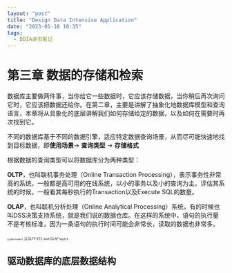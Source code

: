 ```yaml
---
layout: "post"
title: "Design Data Intensive Application"
date: "2023-01-18 10:35"
tags:
  - DDIA读书笔记
---
```


# 第三章 数据的存储和检索

数据库主要做两件事，当你给它一些数据时，它应该存储数据，当你稍后再次询问它时，它应该把数据还给你。在第二章，主要是讲解了抽象化地数据库模型和查询语言，本章将从具象化的底层讲解我们如何存储给定的数据，以及如何在需要时再次找到它。

不同的数据库基于不同的数据引擎，适应特定数据查询场景，从而尽可能快速地找到目标数据，即**使用场景**→ **查询类型** → **存储格式**

根据数据的查询类型可以将数据库分为两种类型：

**OLTP**，也叫联机事务处理（Online Transaction Processing），表示事务性非常高的系统，一般都是高可用的在线系统，以小的事务以及小的查询为主，评估其系统的时候，一般看其每秒执行的Transaction以及Execute SQL的数量。

**OLAP**，也叫联机分析处理（Online Analytical Processing）系统，有的时候也叫DSS决策支持系统，就是我们说的数据仓库。在这样的系统中，语句的执行量不是考核标准，因为一条语句的执行时间可能会非常长，读取的数据也非常多。

<img src="/Users/daniel/Project/danie10ne.github.io/_posts/DDIA/ddia-chapter3.png" alt="ddia-chapter3" style="zoom: 33%;" />

<img src="/Users/daniel/Project/danie10ne.github.io/_posts/DDIA/OLTP-ETL-and-OLAP-layers.png" alt="OLTP-ETL-and-OLAP-layers" style="zoom: 50%;" />

## 驱动数据库的底层数据结构

